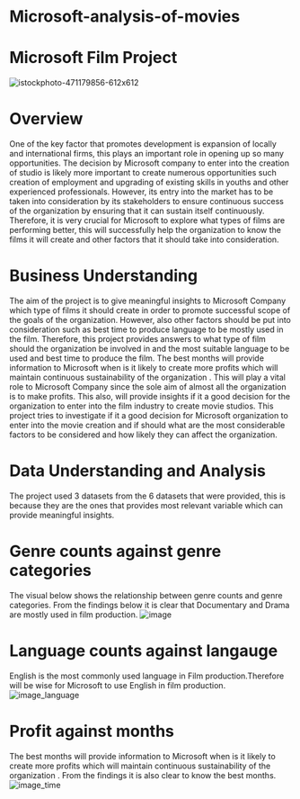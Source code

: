 # Microsoft-analysis-of-movies
# Microsoft Film Project
![istockphoto-471179856-612x612](https://user-images.githubusercontent.com/73349817/187419071-56535217-09c5-453b-9331-e388ae49d82b.jpg)

# Overview 
One of the key factor that promotes development is expansion of locally and 
international firms, this plays an important role in opening up so many 
opportunities.
The decision by Microsoft company to enter into the creation of studio is 
likely more important to create numerous opportunities such creation of 
employment and upgrading of existing skills in youths and other experienced 
professionals.
However, its entry into the market has to be taken into consideration by its 
stakeholders to ensure continuous success of the organization by ensuring 
that it can sustain itself continuously. Therefore, it is very crucial for 
Microsoft to explore what types of films are performing better, this will 
successfully help the organization to know the films it will create and other 
factors that it should take into consideration.
# Business Understanding 
The aim of the project is to give meaningful insights to Microsoft Company which 
type of films it should create in order to promote successful scope of the goals of 
the organization. However, also other factors should be put into consideration 
such as best time to produce language to be mostly used in the film.
Therefore, this project provides answers to what type of film should the 
organization be involved in and the most suitable language to be used and best 
time to produce the film.
The best months will provide information to Microsoft when is it likely to create 
more profits which will maintain continuous sustainability of the organization . 
This will play a vital role to Microsoft Company since the sole aim of almost all the 
organization is to make profits. This also, will provide insights if it a good decision 
for the organization to enter into the film industry to create movie studios. This 
project tries to investigate if it a good decision for Microsoft organization to enter 
into the movie creation and if should what are the most considerable factors to be 
considered and how likely they can affect the organization.
# Data Understanding and Analysis
The project used 3 datasets from the 6 datasets that were provided, this is because they are the 
ones that provides most relevant variable which can provide meaningful insights.
# Genre counts against genre categories
The visual below shows the relationship between genre counts and genre categories. From the findings below it is clear that Documentary and Drama are mostly used in film production.
![image](https://user-images.githubusercontent.com/73349817/187419358-5ce20b7e-249b-4e9a-9b59-69233cddc3d5.png)
# Language counts against langauge
English is the most commonly used language in Film production.Therefore will be wise for Microsoft to use English in film production.
![image_language](https://user-images.githubusercontent.com/73349817/187419500-a13f3bb2-dae2-4272-826f-64bb461385ad.png)
# Profit against months 
The best months will provide information to Microsoft when is it likely to create 
more profits which will maintain continuous sustainability of the organization . From the findings it is also clear to know the best months.
![image_time](https://user-images.githubusercontent.com/73349817/187419536-552f3f56-378c-4f63-8de3-d3581060a422.png)
